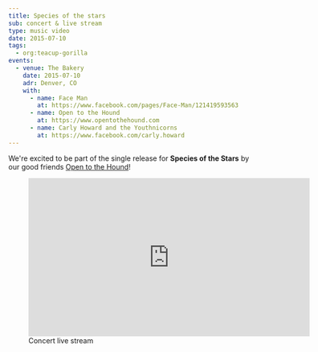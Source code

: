 ```yaml
---
title: Species of the stars
sub: concert & live stream
type: music video
date: 2015-07-10
tags:
  - org:teacup-gorilla
events:
  - venue: The Bakery
    date: 2015-07-10
    adr: Denver, CO
    with:
      - name: Face Man
        at: https://www.facebook.com/pages/Face-Man/121419593563
      - name: Open to the Hound
        at: https://www.opentothehound.com
      - name: Carly Howard and the Youthnicorns
        at: https://www.facebook.com/carly.howard
---
```


We're excited to be part of the single release for
**Species of the Stars** by our good friends
[Open to the Hound][otth]!

[otth]: https://www.opentothehound.com

<!-- intro -->

<figure>
  <iframe
    webc:is="ratio-frame"
    src="https://www.youtube.com/embed/iD1AUleBlLg"
    width="560"
    height="315"
    frameborder="0"></iframe>
  <figcaption>Concert live stream</figcaption>
</figure>
